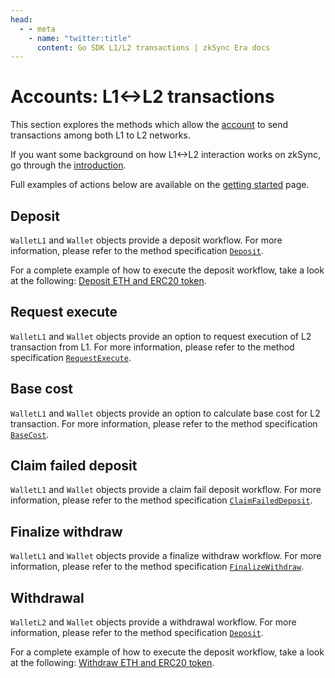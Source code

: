 ```yaml
---
head:
  - - meta
    - name: "twitter:title"
      content: Go SDK L1/L2 transactions | zkSync Era docs
---
```


# Accounts: L1<->L2 transactions

This section explores the methods which allow the [account](./accounts.md) to send transactions among both L1 to L2 networks.

If you want some background on how L1<->L2 interaction works on zkSync, go through the [introduction](../../reference/concepts/l1-l2-interop.md).

Full examples of actions below are available on the [getting started](./getting-started.md) page.

## Deposit

`WalletL1` and `Wallet` objects provide a deposit workflow. For more information, please refer to the method specification [`Deposit`](accounts.md#deposit).

For a complete example of how to execute the deposit workflow, take a look at the following: [Deposit ETH and ERC20 token](examples/deposit.md).

## Request execute

`WalletL1` and `Wallet` objects provide an option to request execution of L2 transaction from L1. For more information, please refer
to the method specification [`RequestExecute`](accounts.md#requestexecute).

## Base cost

`WalletL1` and `Wallet` objects provide an option to calculate base cost for L2 transaction. For more information, please refer to the
method specification [`BaseCost`](accounts.md#basecost).

## Claim failed deposit

`WalletL1` and `Wallet` objects provide a claim fail deposit workflow. For more information, please refer to the method specification
[`ClaimFailedDeposit`](accounts.md#claimfaileddeposit).

## Finalize withdraw

`WalletL1` and `Wallet` objects provide a finalize withdraw workflow. For more information, please refer to the method specification
[`FinalizeWithdraw`](accounts.md#finalizewithdraw).

## Withdrawal

`WalletL2` and `Wallet` objects provide a withdrawal workflow. For more information, please refer to the method specification [`Deposit`](accounts.md#deposit).

For a complete example of how to execute the deposit workflow, take a look at the following: [Withdraw ETH and ERC20 token](examples/withdraw.md).
